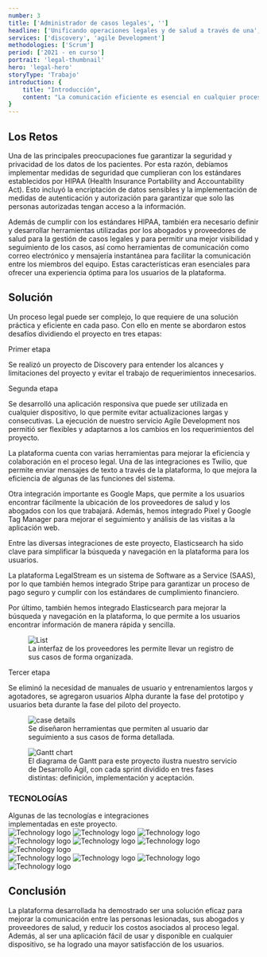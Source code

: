```yaml
---
number: 3
title: ['Administrador de casos legales', '']
headline: ['Unificando operaciones legales y de salud a través de una', 'mejor conectividad.']
services: ['discovery', 'agile Development']
methodologies: ['Scrum']
period: ['2021 - en curso']
portrait: 'legal-thumbnail'
hero: 'legal-hero'
storyType: 'Trabajo'
introduction: {
    title: "Introducción",
    content: "La comunicación eficiente es esencial en cualquier proceso legal, especialmente en aquellos casos en los que las personas han sufrido lesiones. Con el objetivo de mejorar esta comunicación y reducir los costos asociados a ello, se desarrolló una plataforma innovadora que permite a las personas lesionadas contactarse con a sus abogados y sus proveedores de salud de manera fácil y rápida a través de una aplicación web."
}
---
```


<div>
    <h2>Los Retos</h2>
    <p>Una de las principales preocupaciones fue garantizar la seguridad y privacidad de los datos de los pacientes. Por esta razón, debíamos implementar medidas de seguridad que cumplieran con los estándares establecidos por HIPAA (Health Insurance Portability and Accountability Act). Esto incluyó la encriptación de datos sensibles y la implementación de medidas de autenticación y autorización para garantizar que solo las personas autorizadas tengan acceso a la información.</p>
    <p>Además de cumplir con los estándares HIPAA, también era necesario definir y desarrollar herramientas utilizadas por los abogados y proveedores de salud para la gestión de casos legales y para permitir una mejor visibilidad y seguimiento de los casos, así como herramientas de comunicación como correo electrónico y mensajería instantánea para facilitar la comunicación entre los miembros del equipo. Estas características eran esenciales para ofrecer una experiencia óptima para los usuarios de la plataforma.</p>
</div>
<div>
    <h2>Solución</h2>
    <p>Un proceso legal puede ser complejo, lo que requiere de una solución práctica y eficiente en cada paso. Con ello en mente se abordaron estos desafíos dividiendo el proyecto en tres etapas:</p>
</div>
<div>
    <span class="story_story__mainContent__phasesSpan___jSDV">Primer etapa</span>
    <p>Se realizó un proyecto de Discovery para entender los alcances y limitaciones del proyecto y evitar el trabajo de requerimientos innecesarios.</p>
</div>
<div>
    <span class="story_story__mainContent__phasesSpan___jSDV">Segunda etapa</span>
    <p>Se desarrolló una aplicación responsiva que puede ser utilizada en cualquier dispositivo, lo que permite evitar actualizaciones largas y consecutivas. La ejecución de nuestro servicio Agile Development nos permitió ser flexibles y adaptarnos a los cambios en los requerimientos del proyecto.</p>
    <p>La plataforma cuenta con varias herramientas para mejorar la eficiencia y colaboración en el proceso legal. Una de las integraciones es Twilio, que permite enviar mensajes de texto a través de la plataforma, lo que mejora la eficiencia de algunas de las funciones del sistema.</p>
    <div class="story_story__mainContent__2cGrid__aNFn8 story_story__mainContent__2cGridPulledQuote__fnvPw">
        <div>    
            <p>Otra integración importante es Google Maps, que permite a los usuarios encontrar fácilmente la ubicación de los proveedores de salud y los abogados con los que trabajará. Además, hemos integrado Pixel y Google Tag Manager para mejorar el seguimiento y análisis de las visitas a la aplicación web.</p>
        </div>
        <div class="story_story__mainContent__2cGrid__article__CIxE2">
            <p>Entre las diversas integraciones de este proyecto, Elasticsearch ha sido clave para simplificar la búsqueda y navegación en la plataforma para los usuarios.</p>
        </div>
    </div>
    <div>    
        <p>La plataforma LegalStream es un sistema de Software as a Service (SAAS), por lo que también hemos integrado Stripe para garantizar un proceso de pago seguro y cumplir con los estándares de cumplimiento financiero.</p>
        <p>Por último, también hemos integrado Elasticsearch para mejorar la búsqueda y navegación en la plataforma, lo que permite a los usuarios encontrar información de manera rápida y sencilla.</p>    
    </div>
</div>
<div>
    <figure>
        <img loading="lazy" src="/work/legal-list.jpg" alt="List"/>
        <figcaption class="story_story__mainContent__caption__IQRnS">La interfaz de los proveedores les permite llevar un registro de sus casos de forma organizada.</figcaption>
    </figure>    
</div>
<div>
    <span class="story_story__mainContent__phasesSpan___jSDV">Tercer etapa</span>
    <p>Se eliminó la necesidad de manuales de usuario y entrenamientos largos y agotadores, se agregaron usuarios Alpha durante la fase del prototipo y usuarios beta durante la fase del piloto del proyecto.</p>
</div>
<div>
    <figure>
        <img loading="lazy" src="/work/legal-case.jpg" alt="case details"/>
        <figcaption class="story_story__mainContent__caption__IQRnS">Se diseñaron herramientas que permiten al usuario dar seguimiento a sus casos de forma detallada.</figcaption>
    </figure>    
</div>

<div class="story_story__mainContent__gantt__TErEp">
    <figure>
        <img loading="lazy" src="/work/project-chart-es--ongoing.svg" alt="Gantt chart"/>
        <figcaption class="story_story__mainContent__caption__IQRnS">El diagrama de Gantt para este proyecto ilustra nuestro servicio de Desarrollo Ágil, con cada sprint dividido en tres fases distintas: definición, implementación y aceptación.</figcaption>
    </figure>
</div>
<div class="story_story__mainContent__technologies__v5XXm">
    <div>
        <h3>TECNOLOGÍAS</h3>
        <span>Algunas de las tecnologías e integraciones<br/>implementadas en este proyecto.</span>
    </div>   
    <div class="story_story__mainContent__technologies__images__6NSg5">
        <div>
            <img loading="lazy" alt="Technology logo" src="/technologies/html.svg"/>
            <img loading="lazy" alt="Technology logo" src="/technologies/css.svg"/>
            <img loading="lazy" alt="Technology logo" src="/technologies/javascript.svg"/>
            <img loading="lazy" alt="Technology logo" src="/technologies/maps.svg"/>
            <img loading="lazy" alt="Technology logo" src="/technologies/tag-manager.svg"/>
            <img loading="lazy" alt="Technology logo" src="/technologies/vue.svg"/>
            <img loading="lazy" alt="Technology logo" src="/technologies/sass.svg"/>
        </div>
        <div>
            <img loading="lazy" alt="Technology logo" src="/technologies/elasticsearch.svg"/>
            <img loading="lazy" alt="Technology logo" src="/technologies/stripe.svg" class="story_story__mainContent__technologies__images__large__KxVD1"/>
            <img loading="lazy" alt="Technology logo" src="/technologies/pixel.svg"/>
            <img loading="lazy" alt="Technology logo" src="/technologies/twilio.svg" class="story_story__mainContent__technologies__images__large__KxVD1"/>
        </div>
    </div>     
</div>
<div>
    <h2>Conclusión</h2>
    <p>La plataforma desarrollada ha demostrado ser una solución eficaz para mejorar la comunicación entre las personas lesionadas, sus abogados y proveedores de salud, y reducir los costos asociados al proceso legal. Además, al ser una aplicación fácil de usar y disponible en cualquier dispositivo, se ha logrado una mayor satisfacción de los usuarios.</p>
</div>